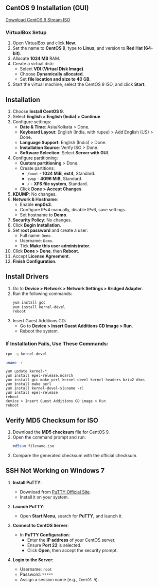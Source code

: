 ## CentOS 9 Installation (GUI)
[Download CentOS 9 Stream ISO](https://mirror.stream.centos.org/9-stream/BaseOS/x86_64/iso/CentOS-Stream-9-20250210.0-x86_64-dvd1.iso)

### VirtualBox Setup

1. Open VirtualBox and click **New**.
2. Set the name to **CentOS 9**, type to **Linux**, and version to **Red Hat (64-bit)**.
3. Allocate **1024 MB** RAM.
4. Create a virtual disk:
   - Select **VDI (Virtual Disk Image)**.
   - Choose **Dynamically allocated**.
   - Set **file location and size to 40 GB**.
5. Start the virtual machine, select the CentOS 9 ISO, and click **Start**.

## Installation

1. Choose **Install CentOS 9**.
2. Select **English > English (India) > Continue**.
3. Configure settings:
   - **Date & Time**: Asia/Kolkata > Done.
   - **Keyboard Layout**: English (India, with rupee) > Add English (US) > Done.
   - **Language Support**: English (India) > Done.
   - **Installation Source**: Verify ISO > Done.
   - **Software Selection**: Select **Server with GUI**.
4. Configure partitioning:
   - **Custom partitioning** > Done.
   - Create partitions:
     - `/boot` - **1024 MiB**, **ext4**, Standard.
     - `swap` - **4096 MiB**, Standard.
     - `/` - **XFS file system**, Standard.
   - Click **Done > Accept Changes**.
5. **KDUMP**: No changes.
6. **Network & Hostname**:
   - Enable **enp0s3**.
   - Configure IPv4 manually, disable IPv6, save settings.
   - Set hostname to **Demo**.
7. **Security Policy**: No changes.
8. Click **Begin Installation**.
9. Set **root password** and create a user:
   - Full name: `Demo`.
   - Username: `Demo`.
   - Tick **Make this user administrator**.
10. Click **Done > Done**, then **Reboot**.
11. Accept **License Agreement**.
12. **Finish Configuration**.

## Install Drivers

1. Go to **Device > Network > Network Settings > Bridged Adapter**.
2. Run the following commands:
   ```bash
   yum install gcc
   yum install kernel-devel
   reboot
   ```
3. Insert Guest Additions CD:
   - Go to **Device > Insert Guest Additions CD Image > Run**.
   - Reboot the system.

### If Installation Fails, Use These Commands:

```bash
rpm -q kernel-devel
```
```bash
uname -r
```
```
yum update kernel-*
yum install epel-release.noarch
yum install gcc make perl kernel-devel kernel-headers bzip2 dkms
yum install make perl
yum install kernel-devel-$(uname -r)
yum install epel-release
reboot
device > Insert Guest Additions CD image > Run
reboot
```

## Verify MD5 Checksum for ISO

1. Download the **MD5 checksum** file for CentOS 9.
2. Open the command prompt and run:
   ```bash
   md5sum filename.iso
   ```
3. Compare the generated checksum with the official checksum.

## SSH Not Working on Windows 7

1. **Install PuTTY**:
   - Download from [PuTTY Official Site](https://www.chiark.greenend.org.uk/~sgtatham/putty/latest.html).
   - Install it on your system.

2. **Launch PuTTY**:
   - Open **Start Menu**, search for **PuTTY**, and launch it.

3. **Connect to CentOS Server**:
   - In **PuTTY Configuration**:
     - Enter the **IP address** of your CentOS server.
     - Ensure **Port 22** is selected.
     - Click **Open**, then accept the security prompt.

4. **Login to the Server**:
   - Username: `root`
   - Password: `*****`
   - Assign a session name (e.g., `CentOS 9`).
